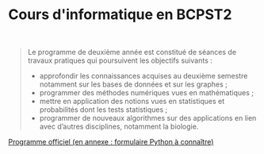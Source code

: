 # Cours d'informatique en BCPST2

<br>

> Le programme de deuxième année est constitué de séances de travaux pratiques qui poursuivent les objectifs suivants :
>
> - approfondir les connaissances acquises au deuxième semestre notamment sur les bases de données et sur les graphes ;
> - programmer des méthodes numériques vues en mathématiques ;
> - mettre en application des notions vues en statistiques et probabilités dont les tests statistiques ;
> - programmer de nouveaux algorithmes sur des applications en lien avec d’autres disciplines, notamment la biologie.

[Programme officiel (en annexe : formulaire Python à connaître)](https://github.com/cpge-itc/bcpst2-src/raw/main/files/programme_info_bcpst.pdf)
